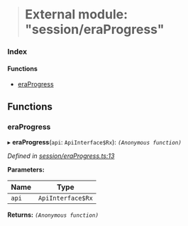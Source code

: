 > # External module: "session/eraProgress"

### Index

#### Functions

* [eraProgress](_session_eraprogress_.md#eraprogress)

## Functions

###  eraProgress

▸ **eraProgress**(`api`: `ApiInterface$Rx`): *`(Anonymous function)`*

*Defined in [session/eraProgress.ts:13](https://github.com/polkadot-js/api/blob/6e42db3/packages/api-derive/src/session/eraProgress.ts#L13)*

**Parameters:**

Name | Type |
------ | ------ |
`api` | `ApiInterface$Rx` |

**Returns:** *`(Anonymous function)`*